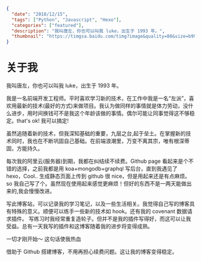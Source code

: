 ```json data
{
  "date": "2018/12/15",
  "tags": ["Python", "Javascript", "Hexo"],
  "categories": ["featured"],
  "description": "我叫唐左，你也可以叫我 luke，出生于 1993 年。",
  "thumbnail": "https://timgsa.baidu.com/timg?image&quality=80&size=b9999_10000&sec=1544809648282&di=ec308f39dd0da28df03245447be85921&imgtype=0&src=http%3A%2F%2Fimg5.duitang.com%2Fuploads%2Fitem%2F201412%2F04%2F20141204151458_TE52s.thumb.700_0.jpeg"
}
```

# 关于我

我叫唐左，你也可以叫我 luke，出生于 1993 年。

我是一名前端开发工程师。平时喜欢学习新的技术，在工作中我是一名“左派”，喜欢用最新的技术(最好的方式)来做项目。我认为做同样的事情就是体力劳动，没什么进步，用时间换钱可不是我这个年龄该做的事情。偶尔可能让同事觉得这不够稳定。that's ok! 我可以搞定!

虽然追随着新的技术，但我深知基础的重要，九层之台,起于垒土。在掌握新的技术同时，我也在不断巩固自己基础。在前端浪潮里，万变不离其宗，唯有根深蒂固，方能持久。

每次我的阿里云(服务器)到期，我都在纠结续不续费。Github page 看起来是个不错的选择，之前我都是用 koa+mongodb+graphql 写后台，直到我遇见了 hexo，Cool.. 生成静态页面上传到 github 很 nice，但是用起来还是有点麻烦。 so 我自己写了个。虽然现在使用起来感觉更麻烦！但好的东西不是一两天能做出来的,我会慢慢改进。

写此博客站，可以记录我的学习笔记，以及一些生活相关。我觉得自己写的博客具有特殊的意义。顺便可以练手一些新的技术如 hook。还有我的 covenant 数据请求插件。
写练习时我经常重复造轮子。但并不是我的插件写得好，而这可以让我受益。总有一天我写的插件和这博客随着我的进步将变得成熟。

一切才刚开始～ 这句话使我热血

借助于 Github 搭建博客，不用再担心续费问题。这让我的博客变得稳定。
